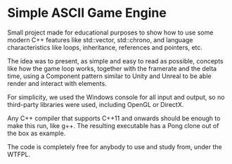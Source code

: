 # Simple ASCII Game Engine
Small project made for educational purposes to show how to use some modern C++ features like std::vector, std::chrono, and language characteristics like loops, inheritance, references and pointers, etc.

The idea was to present, as simple and easy to read as possible, concepts like how the game loop works, together with the framerate and the delta time, using a Component pattern similar to Unity and Unreal to be able render and interact with elements.

For simplicity, we used the Windows console for all input and output, so no third-party libraries were used, including OpenGL or DirectX.

Any C++ compiler that supports C++11 and onwards should be enough to make this run, like g++. The resulting executable has a Pong clone out of the box as example.

The code is completely free for anybody to use and study from, under the WTFPL.

